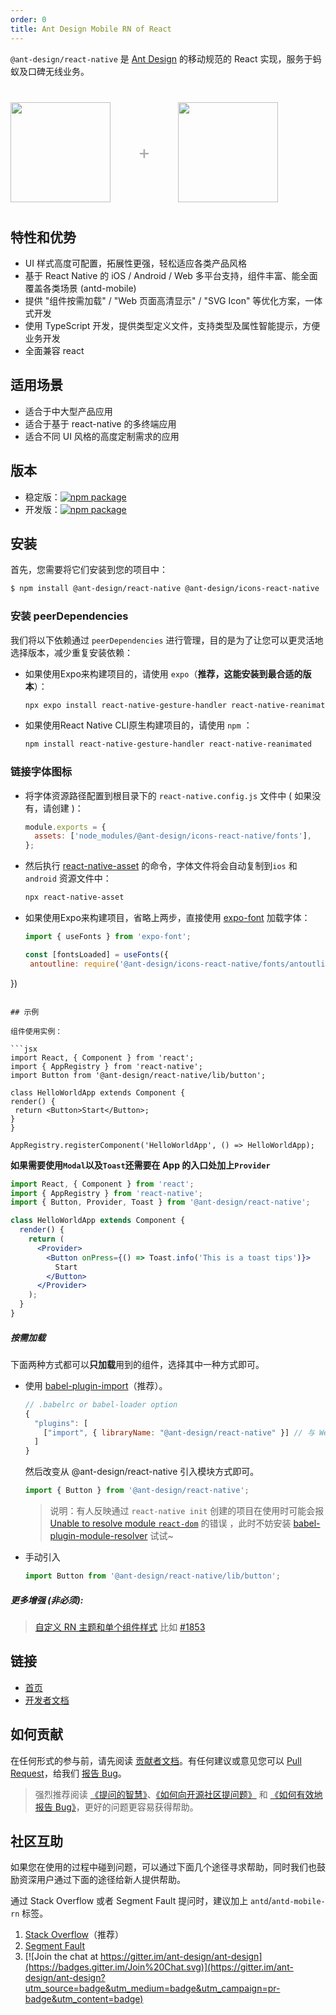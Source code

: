 ```yaml
---
order: 0
title: Ant Design Mobile RN of React
---
```


`@ant-design/react-native` 是 [Ant Design](http://ant.design) 的移动规范的 React 实现，服务于蚂蚁及口碑无线业务。

<div class="pic-plus">
  <img width="160" src="https://gw.alipayobjects.com/zos/rmsportal/KDpgvguMpGfqaHPjicRK.svg">
  <span>+</span>
  <img width="160" src="https://t.alipayobjects.com/images/rmsweb/T16xRhXkxbXXXXXXXX.svg">
</div>

<style>
.pic-plus > * {
  display: inline-block;
  vertical-align: middle;
}
.pic-plus {
  margin: 40px 0;
}
.pic-plus span {
  font-size: 30px;
  color: #aaa;
  margin: 0 40px;
}
</style>

## 特性和优势

- UI 样式高度可配置，拓展性更强，轻松适应各类产品风格
- 基于 React Native 的 iOS / Android / Web 多平台支持，组件丰富、能全面覆盖各类场景 (antd-mobile)
- 提供 "组件按需加载" / "Web 页面高清显示" / "SVG Icon" 等优化方案，一体式开发
- 使用 TypeScript 开发，提供类型定义文件，支持类型及属性智能提示，方便业务开发
- 全面兼容 react

## 适用场景

- 适合于中大型产品应用
- 适合于基于 react-native 的多终端应用
- 适合不同 UI 风格的高度定制需求的应用

## 版本

- 稳定版：[![npm package](http://img.shields.io/npm/v/@ant-design/react-native.svg?style=flat-square)](http://npmjs.com/package/@ant-design/react-native)
- 开发版：[![npm package](https://img.shields.io/npm/v/@ant-design/react-native/next.svg)](http://npmjs.com/package/@ant-design/react-native)

## 安装

首先，您需要将它们安装到您的项目中：
```bash
$ npm install @ant-design/react-native @ant-design/icons-react-native
```

### 安装 peerDependencies
我们将以下依赖通过 `peerDependencies` 进行管理，目的是为了让您可以更灵活地选择版本，减少重复安装依赖：

 - 如果使用Expo来构建项目的，请使用 `expo`（**推荐，这能安装到最合适的版本**）：
   ```bash
   npx expo install react-native-gesture-handler react-native-reanimated
   ```

 - 如果使用React Native CLI原生构建项目的，请使用 `npm` ：
   ```bash
   npm install react-native-gesture-handler react-native-reanimated
   ```

### 链接字体图标

 - 将字体资源路径配置到根目录下的 `react-native.config.js` 文件中 ( 如果没有，请创建 )：

   ```js
   module.exports = {
     assets: ['node_modules/@ant-design/icons-react-native/fonts'],
   };
   ```

 - 然后执行 [react-native-asset](https://github.com/unimonkiez/react-native-asset) 的命令，字体文件将会自动复制到`ios` 和 `android` 资源文件中：

   ```bash
   npx react-native-asset
   ```

 - 如果使用Expo来构建项目，省略上两步，直接使用 [expo-font](https://docs.expo.dev/versions/latest/sdk/font/) 加载字体：
   ```jsx
   import { useFonts } from 'expo-font';

   const [fontsLoaded] = useFonts({
    antoutline: require('@ant-design/icons-react-native/fonts/antoutline.ttf'),
  })
   ```

## 示例

组件使用实例：

```jsx
import React, { Component } from 'react';
import { AppRegistry } from 'react-native';
import Button from '@ant-design/react-native/lib/button';

class HelloWorldApp extends Component {
  render() {
    return <Button>Start</Button>;
  }
}

AppRegistry.registerComponent('HelloWorldApp', () => HelloWorldApp);
```

**如果需要使用`Modal`以及`Toast`还需要在 App 的入口处加上`Provider`**

```jsx
import React, { Component } from 'react';
import { AppRegistry } from 'react-native';
import { Button, Provider, Toast } from '@ant-design/react-native';

class HelloWorldApp extends Component {
  render() {
    return (
      <Provider>
        <Button onPress={() => Toast.info('This is a toast tips')}>
          Start
        </Button>
      </Provider>
    );
  }
}
```

##### 按需加载

下面两种方式都可以**只加载**用到的组件，选择其中一种方式即可。

- 使用 [babel-plugin-import](https://github.com/ant-design/babel-plugin-import)（推荐）。

  ```js
  // .babelrc or babel-loader option
  {
    "plugins": [
      ["import", { libraryName: "@ant-design/react-native" }] // 与 Web 平台的区别是不需要设置 style
    ]
  }
  ```

  然后改变从 @ant-design/react-native 引入模块方式即可。

  ```jsx
  import { Button } from '@ant-design/react-native';
  ```

  > 说明：有人反映通过 `react-native init` 创建的项目在使用时可能会报 [Unable to resolve module `react-dom`](https://github.com/ant-design/ant-design-mobile/issues/2054) 的错误 ，此时不妨安装 [babel-plugin-module-resolver](https://www.npmjs.com/package/babel-plugin-module-resolver) 试试~

- 手动引入

  ```jsx
  import Button from '@ant-design/react-native/lib/button';
  ```

##### 更多增强 (非必须):

> [自定义 RN 主题和单个组件样式](https://github.com/ant-design/antd-mobile-samples/tree/master/rn-custom-ui#antd-mobile-with-rn-custom-ui)
> 比如 [#1853](https://github.com/ant-design/ant-design-mobile/issues/1853)


## 链接

- [首页](https://rn.mobile.ant.design/)
- [开发者文档](http://github.com/ant-design/ant-design-mobile-rn/blob/master/development.zh-CN.md)

## 如何贡献

在任何形式的参与前，请先阅读 [贡献者文档](https://github.com/ant-design/ant-design-mobile-rn/blob/master/.github/CONTRIBUTING.md)。有任何建议或意见您可以 [Pull Request](https://github.com/ant-design/ant-design-mobile-rn/pulls)，给我们 [报告 Bug](https://github.com/ant-design/ant-design-mobile-rn/issues/new)。

> 强烈推荐阅读 [《提问的智慧》](https://github.com/ryanhanwu/How-To-Ask-Questions-The-Smart-Way)、[《如何向开源社区提问题》](https://github.com/seajs/seajs/issues/545) 和 [《如何有效地报告 Bug》](http://www.chiark.greenend.org.uk/%7Esgtatham/bugs-cn.html)，更好的问题更容易获得帮助。

## 社区互助

如果您在使用的过程中碰到问题，可以通过下面几个途径寻求帮助，同时我们也鼓励资深用户通过下面的途径给新人提供帮助。

通过 Stack Overflow 或者 Segment Fault 提问时，建议加上 `antd`/`antd-mobile-rn` 标签。

1. [Stack Overflow](http://stackoverflow.com/questions/tagged/antd)（推荐）
2. [Segment Fault](https://segmentfault.com/t/antd)
3. [![Join the chat at https://gitter.im/ant-design/ant-design](https://badges.gitter.im/Join%20Chat.svg)](https://gitter.im/ant-design/ant-design?utm_source=badge&utm_medium=badge&utm_campaign=pr-badge&utm_content=badge)
